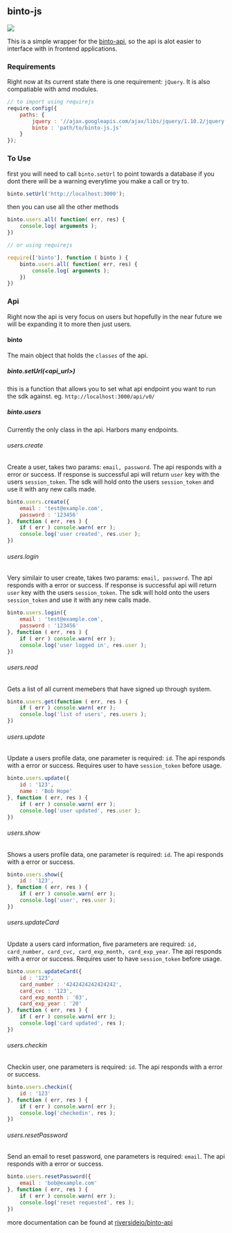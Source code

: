 ## binto-js

![](https://raw2.github.com/riversideio/binto-api/master/binto.jpg)

This is a simple wrapper for the [binto-api](https://github.com/riversideio/binto-api), so the api is alot easier to interface with in frontend applications.

### Requirements

Right now at its current state there is one requirement: `jQuery`. It is also compatiable with amd modules.

```javascript
// to import using requirejs
require.config({
    paths: {
    	jquery : '//ajax.googleapis.com/ajax/libs/jquery/1.10.2/jquery.min',
        binto : 'path/to/binto-js.js'
    }
});
```

### To Use

first you will need to call `binto.setUrl` to point towards a database if you dont there will be a warning everytime you make a call or try to.

```javascript
binto.setUrl('http://localhost:3000');
```
then you can use all the other methods

```javascript
binto.users.all( function( err, res) {
	console.log( arguments );	
})

// or using requirejs

require(['binto'], function ( binto ) {
	binto.users.all( function( err, res) {
		console.log( arguments );	
	})
})
```

### Api

Right now the api is very focus on users but hopefully in the near future we will be expanding it to more then just users.

#### binto

The main object that holds the `classes` of the api.

##### binto.setUrl(<api_url>)

this is a function that allows you to set what api endpoint you want to run the sdk against. eg. `http://localhost:3000/api/v0/`

##### binto.users

Currently the only class in the api. Harbors many endpoints.

###### users.create

Create a user, takes two params: `email, password`. The api responds with a error or success. If response is successful api will return `user` key with the users `session_token`. The sdk will hold onto the users `session_token` and use it with any new calls made.

```javascript
binto.users.create({
	email : 'test@example.com',
	password : '123456'
}, function ( err, res ) {
	if ( err ) console.warn( err );
	console.log('user created', res.user );
})
```

###### users.login

Very similair to user create, takes two params: `email, password`. The api responds with a error or success. If response is successful api will return `user` key with the users `session_token`. The sdk will hold onto the users `session_token` and use it with any new calls made.

```javascript
binto.users.login({
	email : 'test@example.com',
	password : '123456'
}, function ( err, res ) {
	if ( err ) console.warn( err );
	console.log('user logged in', res.user );
})
```

###### users.read

Gets a list of all current memebers that have signed up through system.

```javascript
binto.users.get(function ( err, res ) {
	if ( err ) console.warn( err );
	console.log('list of users', res.users );
})
```

###### users.update

Update a users profile data, one parameter is required: `id`. The api responds with a error or success. Requires user to have `session_token` before usage.

```javascript
binto.users.update({
	id : '123',
	name : 'Bob Hope'
}, function ( err, res ) {
	if ( err ) console.warn( err );
	console.log('user updated', res.user );
})
```

###### users.show

Shows a users profile data, one parameter is required: `id`. The api responds with a error or success.

```javascript
binto.users.show({
	id : '123',
}, function ( err, res ) {
	if ( err ) console.warn( err );
	console.log('user', res.user );
})
```

###### users.updateCard

Update a users card information, five parameters are required: `id, card_number, card_cvc, card_exp_month, card_exp_year`. The api responds with a error or success. Requires user to have `session_token` before usage.

```javascript
binto.users.updateCard({
	id : '123',
	card_number : '4242424242424242',
	card_cvc : '123',
	card_exp_month : '03',
	card_exp_year : '20'
}, function ( err, res ) {
	if ( err ) console.warn( err );
	console.log('card updated', res );
})
```

###### users.checkin

Checkin user, one parameters is required: `id`. The api responds with a error or success.

```javascript
binto.users.checkin({
	id : '123'
}, function ( err, res ) {
	if ( err ) console.warn( err );
	console.log('checkedin', res );
})
```

###### users.resetPassword

Send an email to reset password, one parameters is required: `email`. The api responds with a error or success.

```javascript
binto.users.resetPassword({
	email : 'bob@example.com'
}, function ( err, res ) {
	if ( err ) console.warn( err );
	console.log('reset requested', res );
})
```

more documentation can be found at [riversideio/binto-api](https://github.com/riversideio/binto-api)

